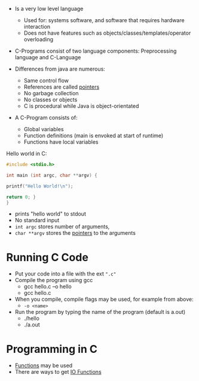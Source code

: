 - Is a very low level language
	- Used for: systems software, and software that requires hardware interaction
	- Does not have features such as objects/classes/templates/operator overloading

- C-Programs consist of two language components: Preprocessing language and C-Language
- Differences from java are numerous:
	- Same control flow
	- References are called [pointers](Pointers.md)
	- No garbage collection
	- No classes or objects 
	- C is procedural while Java is object-orientated
- A C-Program consists of:
	- Global variables
	- Function definitions (main is envoked at start of runtime)
	- Functions have local variables

Hello world in C:
```c
#include <stdio.h>

int main (int argc, char **argv) {

printf("Hello World!\n");

return 0; }
}
```
- prints "hello world" to stdout 
- No standard input
- `int argc` stores number of arguments,
- `char **argv` stores the [pointers](Pointers.md) to the arguments 

# Running C Code 
- Put your code into a file with the ext `".c"`
- Compile the program using gcc
	- gcc hello.c –o hello  
	- gcc hello.c
- When you compile, compile flags may be used, for example from above:
	- `-o <name>`
- Run the program by typing the name of the program (default is a.out)
	- ./hello 
	- ./a.out

# Programming in C 
- [Functions](Functions%20in%20C.md) may be used
- There are ways to get [IO Functions](IO%20Functions.md)